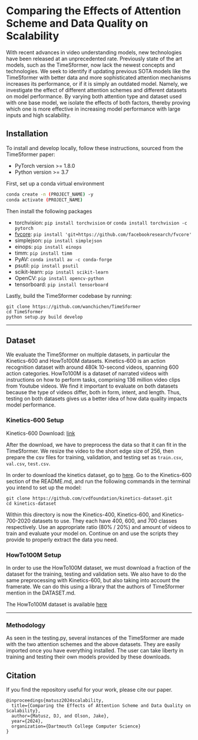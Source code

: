 # Comparing the Effects of Attention Scheme and Data Quality on Scalability


With recent advances in video understanding models, new technologies have been released at an unprecedented rate. Previously state of the art models, such as the TimeSformer, now lack the newest concepts and technologies. We seek to identify if updating previous SOTA models like the TimeSformer with better data and more sophisticated attention mechanisms increases its performance, or if it is simply an outdated model. Namely, we investigate the effect of different attention schemes and different datasets on model performance. By varying both attention type and dataset used with one base model, we isolate the effects of both factors, thereby proving which one is more effective in increasing model performance with large inputs and high scalability. 

## Installation

To install and develop locally, follow these instructions, sourced from the TimeSformer paper:

- PyTorch version >= 1.8.0
- Python version >= 3.7


First, set up a conda virtual environment

```bash
conda create -n (PROJECT_NAME) -y
conda activate (PROJECT_NAME)
```

Then install the following packages

- torchvision: `pip install torchvision` or `conda install torchvision -c pytorch`
- [fvcore](https://github.com/facebookresearch/fvcore/): `pip install 'git+https://github.com/facebookresearch/fvcore'`
- simplejson: `pip install simplejson`
- einops: `pip install einops`
- timm: `pip install timm`
- PyAV: `conda install av -c conda-forge`
- psutil: `pip install psutil`
- scikit-learn: `pip install scikit-learn`
- OpenCV: `pip install opencv-python`
- tensorboard: `pip install tensorboard`


Lastly, build the TimeSformer codebase by running:
```
git clone https://github.com/wanchichen/TimeSformer
cd TimeSformer
python setup.py build develop
```


-----

## Dataset

We evaluate the TimeSformer on multiple datasets, in particular the Kinetics-600 and HowTo100M datasets. Kinetics-600 is an action recognition dataset with around 480k 10-second videos, spanning 600 action categories. HowTo100M is a dataset of narrated videos with instructions on how to perform tasks, comprising 136 million video clips from Youtube videos. We find it important to evaluate on both datasets because the type of videos differ, both in form, intent, and length. Thus, testing on both datasets gives us a better idea of how data quality impacts model performance.



### Kinetics-600 Setup

Kinetics-600 Download: [link](https://github.com/cvdfoundation/kinetics-dataset)

After the download, we have to preprocess the data so that it can fit in the TimeSformer. We resize the video to the short edge size of 256, then prepare the csv files for training, validation, and testing set as `train.csv`, `val.csv`, `test.csv`.

In order to download the kinetics dataset, go to [here](https://github.com/cvdfoundation/kinetics-dataset). Go to the Kinetics-600 section of the README.md, and run the following commands in the terminal you intend to set up the model:

```
git clone https://github.com/cvdfoundation/kinetics-dataset.git
cd kinetics-dataset
```

Within this directory is now the Kinetics-400, Kinetics-600, and Kinetics-700-2020 datasets to use. They each have 400, 600, and 700 classes respectively. Use an appropriate ratio (80% / 20%) and amount of videos to train and evaluate your model on. Continue on and use the scripts they provide to properly extract the data you need.

### HowTo100M Setup

In order to use the HowTo100M dataset, we must download a fraction of the dataset for the training, testing and validation sets. We also have to do the same preprocessing with Kinetics-600, but also taking into account the framerate. We can do this using a library that the authors of TimeSformer mention in the DATASET.md. 

The HowTo100M dataset is available [here](https://www.dropbox.com/sh/ttvsxwqypijjuda/AACmJx1CnddW6cVBoc21eSuva?dl=0)

------

### Methodology

As seen in the testing.py, several instances of the TimeSformer are made with the two attention schemes and the above datasets. They are easily imported once you have everything installed. The user can take liberty in training and testing their own models provided by these downloads.

## Citation

If you find the repository useful for your work, please cite our paper.

```
@inproceedings{matusz2024scalability,
  title={Comparing the Effects of Attention Scheme and Data Quality on Scalability},
  author={Matusz, DJ, and Olson, Jake},
  year={2024},
  organization={Dartmouth College Computer Science}
}
```
